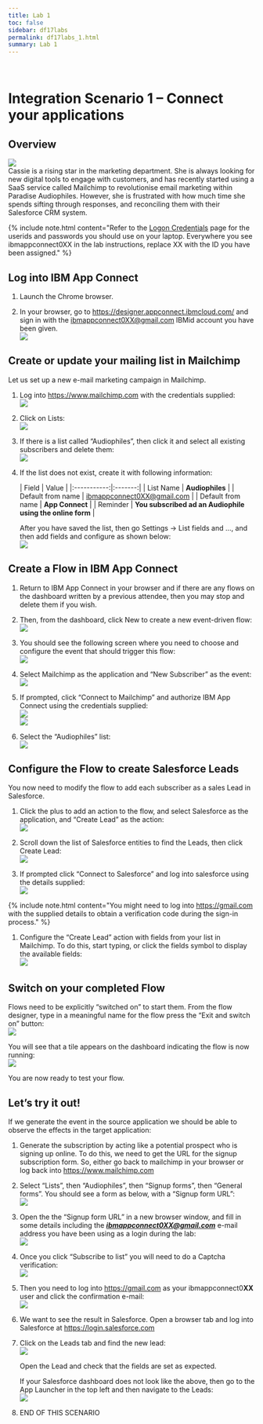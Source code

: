 ```yaml
---
title: Lab 1
toc: false
sidebar: df17labs
permalink: df17labs_1.html
summary: Lab 1
---
```

 
# Integration Scenario 1 – Connect your applications

## Overview
![](./images/df17labs/cassie.png)  
Cassie is a rising star in the marketing department. She is always looking for new digital tools to engage with customers, and has recently started using a SaaS service called Mailchimp to revolutionise email marketing within Paradise Audiophiles. However, she is frustrated with how much time she spends sifting through responses, and reconciling them with their Salesforce CRM system.

{% include note.html content="Refer to the [Logon Credentials](http:/df17labs_creds.html) page for the userids and passwords you should use on your laptop. Everywhere you see ibmappconnect0XX in the lab instructions, replace XX with the ID you have been assigned." %}

 
## Log into IBM App Connect
1. Launch the Chrome browser. 

1. In your browser, go to <https://designer.appconnect.ibmcloud.com/> and sign in with the ibmappconnect0XX@gmail.com IBMid account you have been given.   
![](./images/df17labs/df1-image0.png)
 

## Create or update your mailing list in Mailchimp
Let us set up a new e-mail marketing campaign in Mailchimp.
1. Log into https://www.mailchimp.com with the credentials supplied:   
![](./images/df17labs/df1-image1.png)
   
1. Click on Lists:   
![](./images/df17labs/df1-image2.png)
 
1. If there is a list called “Audiophiles”, then click it and select all existing subscribers and delete them:   
![](./images/df17labs/df1-image3.png)
 
1. If the list does not exist, create it with following information:

    | Field | Value |
|:-----------:|:-------:|
| List Name |   **Audiophiles** |
| Default from name | ibmappconnect0XX@gmail.com |
| Default from name | **App Connect** |
| Reminder | **You subscribed ad an Audiophile using the online form** |


    After you have saved the list, then go Settings -> List fields and …, and then add fields and configure as shown below:   
![](./images/df17labs/df1-image4.png)

## Create a Flow in IBM App Connect
1. Return to IBM App Connect in your browser and if there are any flows on the dashboard written by a previous attendee, then you may stop and delete them if you wish.
2. Then, from the dashboard, click New to create a new event-driven flow:     
![](./images/df17labs/df1-image5.png)
 
1. You should see the following screen where you need to choose and configure the event that should trigger this flow:   
![](./images/df17labs/df1-image6.png)
 
1. Select Mailchimp as the application and “New Subscriber” as the event:   
![](./images/df17labs/df1-image7.png)
 
1. If prompted, click “Connect to Mailchimp” and authorize IBM App Connect using the credentials supplied:    
![](./images/df17labs/df1-image8.png)    
![](./images/df17labs/df1-image9.png)
 
 
1. Select the “Audiophiles” list:    
![](./images/df17labs/df1-image10.png)
  

## Configure the Flow to create Salesforce Leads
You now need to modify the flow to add each subscriber as a sales Lead in Salesforce.

1. Click the plus to add an action to the flow, and select Salesforce as the application, and “Create Lead” as the action:     
![](./images/df17labs/df1-image11.png)
  
1. Scroll down the list of Salesforce entities to find the Leads, then click Create Lead:   
![](./images/df17labs/df1-image12.png)
 
1. If prompted click “Connect to Salesforce” and log into salesforce using the details supplied:   
![](./images/df17labs/df1-image13.png)
 
 {% include note.html content="You might need to log into https://gmail.com with the supplied details to obtain a verification code during the sign-in process." %}
     
 	
1. Configure the “Create Lead” action with fields from your list in Mailchimp. To do this, start typing, or click the fields symbol to display the available fields:     
![](./images/df17labs/df1-image14.png)
  

## Switch on your completed Flow

Flows need to be explicitly “switched on” to start them. From the flow designer, type in a meaningful name for the flow press the “Exit and switch on” button:   
![](./images/df17labs/df1-image15.png)
 
You will see that a tile appears on the dashboard indicating the flow is now running:    
![](./images/df17labs/df1-image16.png)
 
You are now ready to test your flow.

## Let’s try it out!
If we generate the event in the source application we should be able to observe the effects in the target application:

1. Generate the subscription by acting like a potential prospect who is signing up online. To do this, we need to get the URL for the signup subscription form. So, either go back to mailchimp in your browser or log back into <https://www.mailchimp.com>

1. Select “Lists”, then “Audiophiles”, then “Signup forms”, then “General forms”. You should see a form as below, with a “Signup form URL”:    
![](./images/df17labs/df1-image17.png)
 
1. Open the the “Signup form URL” in a new browser window, and fill in some details including the ***ibmappconnect0XX@gmail.com*** e-mail address you have been using as a login during the lab:    
![](./images/df17labs/df1-image18.png)
 
1. Once you click “Subscribe to list” you will need to do a Captcha verification:    
![](./images/df17labs/df1-image19.png)
 
1. Then you need to log into <https://gmail.com> as your ibmappconnect0**XX** user and click the confirmation e-mail:     
![](./images/df17labs/df1-image20.png)
 
1. We want to see the result in Salesforce. Open a browser tab and log into Salesforce at <https://login.salesforce.com>
1. Click on the Leads tab and find the new lead:    
![](./images/df17labs/df1-image21.png) 

    Open the Lead and check that the fields are set as expected.

    If your Salesforce dashboard does not look like the above, then go to the App Launcher in the top left and then navigate to the Leads:    
    ![](./images/df17labs/df1-image22.png)

 
1. END OF THIS SCENARIO


 
